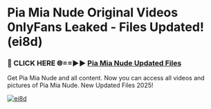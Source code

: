 # Pia Mia Nude Original Videos 0nlyFans Leaked - Files Updated! (ei8d)

<h3>🔴 CLICK HERE 🌐==►► <a href="https://tinyurl.com/yrmya6cz" rel="nofollow">Pia Mia Nude Updated Files</a></h3>

Get Pia Mia Nude and all content. Now you can access all videos and pictures of Pia Mia Nude. New Updated Files 2025!

[![ei8d](https://i.imgur.com/FMdXYCs.gif)](https://tinyurl.com/yrmya6cz)
